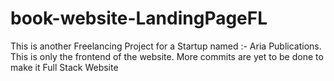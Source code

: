 # book-website-LandingPageFL
This is another Freelancing Project for a Startup named :- Aria Publications. This is only the frontend of the website. More commits are yet to be done to make it Full Stack Website
